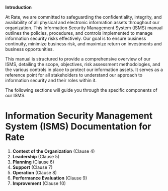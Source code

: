 **Introduction**

At Rate, we are committed to safeguarding the confidentiality, integrity, and availability of all physical and electronic information assets throughout our organization. This Information Security Management System (ISMS) manual outlines the policies, procedures, and controls implemented to manage information security risks effectively. Our goal is to ensure business continuity, minimize business risk, and maximize return on investments and business opportunities.

This manual is structured to provide a comprehensive overview of our ISMS, detailing the scope, objectives, risk assessment methodologies, and the various controls in place to protect our information assets. It serves as a reference point for all stakeholders to understand our approach to information security and their roles within it.

The following sections will guide you through the specific components of our ISMS.


# Information Security Management System (ISMS) Documentation for Rate

1. **Context of the Organization** (Clause 4)
2. **Leadership** (Clause 5)
3. **Planning** (Clause 6)
4. **Support** (Clause 7)
5. **Operation** (Clause 8)
6. **Performance Evaluation** (Clause 9)
7. **Improvement** (Clause 10)
